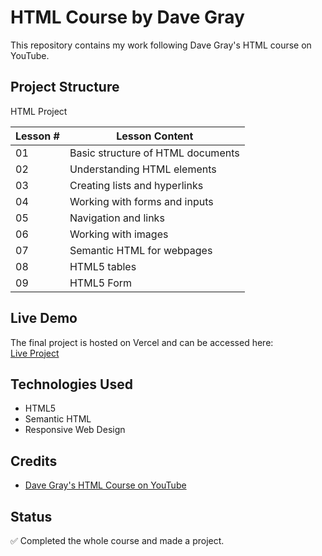 # HTML Course by Dave Gray

This repository contains my work following Dave Gray's HTML course on YouTube.

## Project Structure

HTML Project

| Lesson #    | Lesson Content                      | 
| ----------- | ----------------------------------- |
| 01          | Basic structure of HTML documents   |
| 02          | Understanding HTML elements         | 
| 03          | Creating lists and hyperlinks       |
| 04          | Working with forms and inputs       | 
| 05          | Navigation and links                |
| 06          | Working with images                 | 
| 07          | Semantic HTML for webpages          |
| 08          | HTML5 tables                        | 
| 09          | HTML5 Form                          |


## Live Demo
The final project is hosted on Vercel and can be accessed here:  
[Live Project](html-basic-izaz.vercel.app)

## Technologies Used
- HTML5
- Semantic HTML
- Responsive Web Design

## Credits
- [Dave Gray's HTML Course on YouTube](https://www.youtube.com/@DaveGrayTeachesCode)

## Status
✅ Completed the whole course and made a project.
